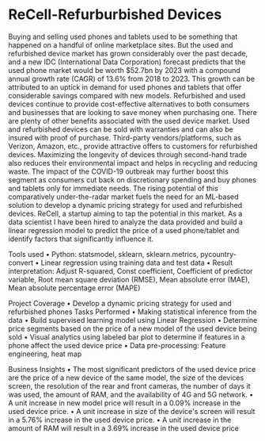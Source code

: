 # ReCell-Refurburbished Devices
Buying and selling used phones and tablets used to be something that happened on a handful of online marketplace sites. But the used and refurbished device market has grown considerably over the past decade, and a new IDC (International Data Corporation) forecast predicts that the used phone market would be worth $52.7bn by 2023 with a compound annual growth rate (CAGR) of 13.6% from 2018 to 2023.
This growth can be attributed to an uptick in demand for used phones and tablets that offer considerable savings compared with new models.
Refurbished and used devices continue to provide cost-effective alternatives to both consumers and businesses that are looking to save money when purchasing one. There are plenty of other benefits associated with the used device market.
Used and refurbished devices can be sold with warranties and can also be insured with proof of purchase. Third-party vendors/platforms, such as Verizon, Amazon, etc., provide attractive offers to customers for refurbished devices. 
Maximizing the longevity of devices through second-hand trade also reduces their environmental impact and helps in recycling and reducing waste. The impact of the COVID-19 outbreak may further boost this segment as consumers cut back on discretionary spending and buy phones and tablets only for immediate needs.
The rising potential of this comparatively under-the-radar market fuels the need for an ML-based solution to develop a dynamic pricing strategy for used and refurbished devices. ReCell, a startup aiming to tap the potential in this market.
As a data scientist I have been hired to analyze the data provided and build a linear regression model to predict the price of a used phone/tablet and identify factors that significantly influence it.

Tools used
•	Python: statsmodel, sklearn, sklearn.metrics, pycountry-convert
•	Linear regression using training data and test data
•	Result interpretation: Adjust R-squared, Const coefficient, Coefficient of predictor variable, Root mean square deviation (RMSE), Mean absolute error (MAE), Mean absolute percentage error (MAPE)

Project Coverage
•	Develop a dynamic pricing strategy for used and refurbished phones
Tasks Performed
•	Making statistical inference from the data
•	Build supervised learning model using Linear Regression
•	Determine price segments based on the price of a new model of the used device being sold
•	Visual analytics using labeled bar plot to determine if features in a phone affect the used device price
•	Data pre-processing: Feature engineering, heat map

Business Insights
•	The most significant predictors of the used device price are the price of a new device of the same model, the size of the devices screen, the resolution of the rear and front cameras, the number of days it was used, the amount of RAM, and the availability of 4G and 5G network.
•	A unit increase in new model price will result in a 0.09% increase in the used device price.
•	A unit increase in size of the device's screen will result in a 5.76% increase in the used device price.
•	A unit increase in the amount of RAM will result in a 3.69% increase in the used device price
